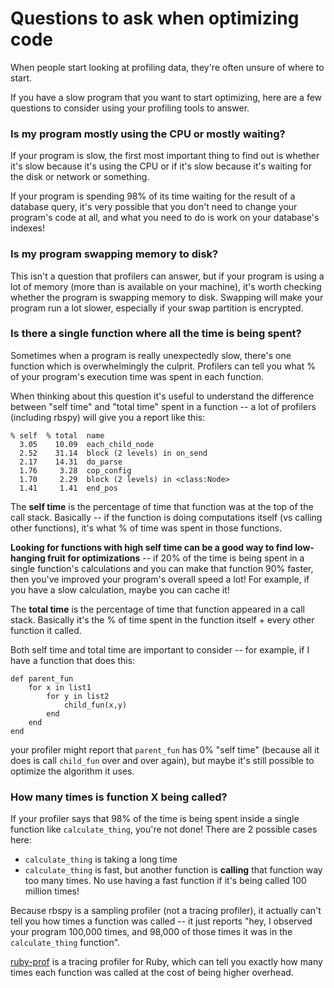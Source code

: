# Questions to ask when optimizing code

When people start looking at profiling data, they're often unsure of where to start.

If you have a slow program that you want to start optimizing, here are a few questions to consider
using your profiling tools to answer.

### Is my program mostly using the CPU or mostly waiting?

If your program is slow, the first most important thing to find out is whether it's slow because
it's using the CPU or if it's slow because it's waiting for the disk or network or something.

If your program is spending 98% of its time waiting for the result of a database query, it's very
possible that you don't need to change your program's code at all, and what you need to do is work
on your database's indexes!

### Is my program swapping memory to disk?

This isn't a question that profilers can answer, but if your program is using a lot of memory (more
than is available on your machine), it's worth checking whether the program is swapping memory to
disk. Swapping will make your program run a lot slower, especially if your swap partition is
encrypted.

### Is there a single function where all the time is being spent?

Sometimes when a program is really unexpectedly slow, there's one function which is overwhelmingly
the culprit. Profilers can tell you what % of your program's execution time was spent in each
function.

When thinking about this question it's useful to understand the difference between "self time" and
"total time" spent in a function -- a lot of profilers (including rbspy) will give you a report like
this:

```
% self  % total  name
  3.05    10.09  each_child_node
  2.52    31.14  block (2 levels) in on_send
  2.17    14.31  do_parse
  1.76     3.28  cop_config
  1.70     2.29  block (2 levels) in <class:Node>
  1.41     1.41  end_pos
```

The **self time** is the percentage of time that function was at the top of the call stack.
Basically -- if the function is doing computations itself (vs calling other functions), it's what %
of time was spent in those functions.

**Looking for functions with high self time can be a good way to find low-hanging fruit for
optimizations** -- if 20% of the time is being spent in a single function's calculations and you
can make that function 90% faster, then you've improved your program's overall speed a lot! For
example, if you have a slow calculation, maybe you can cache it!

The **total time** is the percentage of time that function appeared in a call stack. Basically it's
the % of time spent in the function itself + every other function it called.

Both self time and total time are important to consider -- for example, if I have a function that
does this:

```
def parent_fun
    for x in list1
        for y in list2
            child_fun(x,y)
        end
    end
end
```

your profiler might report that `parent_fun` has 0% "self time" (because all it does is call
`child_fun` over and over again), but maybe it's still possible to optimize the algorithm it uses.

### How many times is function X being called?

If your profiler says that 98% of the time is being spent inside a single function
like `calculate_thing`, you're not done! There are 2 possible cases here:

* `calculate_thing` is taking a long time
* `calculate_thing` is fast, but another function is **calling** that function way too many times.
  No use having a fast function if it's being called 100 million times!

Because rbspy is a sampling profiler (not a tracing profiler), it actually can't tell you how times
a function was called -- it just reports "hey, I observed your program 100,000 times, and 98,000 of
those times it was in the `calculate_thing` function".

[ruby-prof](https://github.com/ruby-prof/ruby-prof) is a tracing profiler for Ruby, which can tell
you exactly how many times each function was called at the cost of being higher overhead.
